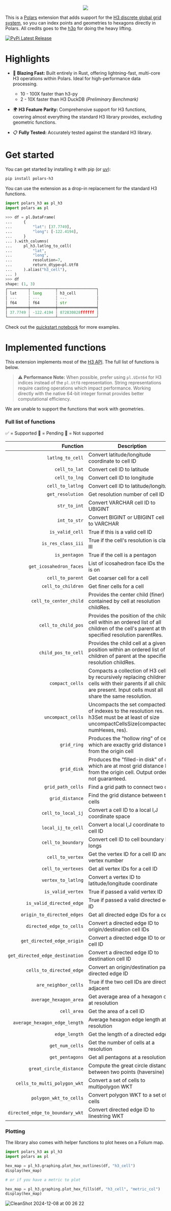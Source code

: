 <p align="center">
 <img src="https://sergey-filimonov.nyc3.cdn.digitaloceanspaces.com/polars-h3/polars-h3-logo.webp"  />
</p>

This is a [Polars](https://docs.pola.rs/) extension that adds support for the [H3 discrete global grid system](https://github.com/uber/h3/), so you can index points and geometries to hexagons directly in Polars. All credits goes to the [h3o](https://github.com/HydroniumLabs/h3o) for doing the heavy lifting.

<div align="left">
  <a href="https://pypi.org/project/polars-h3/">
    <img src="https://img.shields.io/pypi/v/polars-h3.svg" alt="PyPi Latest Release"/>
  </a>
</div>

# Highlights

- 🚀 **Blazing Fast:** Built entirely in Rust, offering lightning-fast, multi-core H3 operations within Polars. Ideal for high-performance data processing.
  - 10 - 100X faster than h3-py
  - 2 - 10X faster than H3 DuckDB *(Preliminary Benchmark)*

- 🌍 **H3 Feature Parity:** Comprehensive support for H3 functions, covering almost everything the standard H3 library provides, excluding geometric functions.

- 📋 **Fully Tested:** Accurately tested against the standard H3 library.

# Get started

You can get started by installing it with pip (or [uv](https://github.com/astral-sh/uv)):
```bash
pip install polars-h3
```

You can use the extension as a drop-in replacement for the standard H3 functions.

```python
import polars_h3 as pl_h3
import polars as pl
 
>>> df = pl.DataFrame(
...     {
...         "lat": [37.7749],
...         "long": [-122.4194],
...     }
... ).with_columns(
...     pl_h3.latlng_to_cell(
...         "lat",
...         "long",
...         resolution=7,
...         return_dtype=pl.Utf8
...     ).alias("h3_cell"),
... )
>>> df
shape: (1, 3)
┌─────────┬───────────┬─────────────────┐
│ lat     ┆ long      ┆ h3_cell         │
│ ---     ┆ ---       ┆ ---             │
│ f64     ┆ f64       ┆ str             │
╞═════════╪═══════════╪═════════════════╡
│ 37.7749 ┆ -122.4194 ┆ 872830828ffffff │
└─────────┴───────────┴─────────────────┘
```

Check out the [quickstart notebook](notebooks/quickstart.ipynb) for more examples.

# Implemented functions

This extension implements most of the [H3 API](https://h3geo.org/docs/api/indexing). The full list of functions is below.

> ⚠️ **Performance Note:** When possible, prefer using `pl.UInt64` for H3 indices instead of the `pl.Utf8` representation. String representations require casting operations which impact performance. Working directly with the native 64-bit integer format provides better computational efficiency.

We are unable to support the functions that work with geometries. 

### Full list of functions

✅ = Supported
🚧 = Pending
🛑 = Not supported

| Function | Description | Supported|
| --: | --- | ---|
| `latlng_to_cell` | Convert latitude/longitude coordinate to cell ID | ✅|
| `cell_to_lat` | Convert cell ID to latitude | ✅ |
| `cell_to_lng` | Convert cell ID to longitude | ✅ |
| `cell_to_latlng` | Convert cell ID to latitude/longitude | ✅ |
| `get_resolution` | Get resolution number of cell ID | ✅ |
| `str_to_int` | Convert VARCHAR cell ID to UBIGINT | ✅ |
| `int_to_str` | Convert BIGINT or UBIGINT cell ID to VARCHAR | ✅ |
| `is_valid_cell` | True if this is a valid cell ID | ✅ |
| `is_res_class_iii` | True if the cell's resolution is class III | ✅ |
| `is_pentagon` | True if the cell is a pentagon | ✅ |
| `get_icosahedron_faces` | List of icosahedron face IDs the cell is on | ✅ |
| `cell_to_parent` | Get coarser cell for a cell | ✅ |
| `cell_to_children` | Get finer cells for a cell | ✅ |
| `cell_to_center_child` | Provides the center child (finer) cell contained by cell at resolution childRes. | ✅ |
| `cell_to_child_pos` | Provides the position of the child cell within an ordered list of all children of the cell's parent at the specified resolution parentRes. | ✅ |
| `child_pos_to_cell` | Provides the child cell at a given position within an ordered list of all children of parent at the specified resolution childRes. | ✅ |
| `compact_cells` | Compacts a collection of H3 cells by recursively replacing children cells with their parents if all children are present. Input cells must all share the same resolution. | ✅ |
| `uncompact_cells` | Uncompacts the set compactedSet of indexes to the resolution res. h3Set must be at least of size uncompactCellsSize(compactedSet, numHexes, res). | ✅ |
| `grid_ring` | Produces the "hollow ring" of cells which are exactly grid distance k from the origin cell | ✅ |
| `grid_disk` | Produces the "filled-in disk" of cells which are at most grid distance k from the origin cell. Output order is not guaranteed. | ✅ |
| `grid_path_cells` | Find a grid path to connect two cells | ✅ |
| `grid_distance` | Find the grid distance between two cells | ✅ |
| `cell_to_local_ij` | Convert a cell ID to a local I,J coordinate space | ✅|
| `local_ij_to_cell` | Convert a local I,J coordinate to a cell ID | ✅|
| `cell_to_boundary` | Convert cell ID to cell boundary lat / longs | ✅ |
| `cell_to_vertex` | Get the vertex ID for a cell ID and vertex number |  ✅ |
| `cell_to_vertexes` | Get all vertex IDs for a cell ID | ✅|
| `vertex_to_latlng` | Convert a vertex ID to latitude/longitude coordinate | ✅ |
| `is_valid_vertex` | True if passed a valid vertex ID | ✅|
| `is_valid_directed_edge` | True if passed a valid directed edge ID | ✅ |
| `origin_to_directed_edges` | Get all directed edge IDs for a cell ID | ✅ |
| `directed_edge_to_cells` | Convert a directed edge ID to origin/destination cell IDs | ✅ |
| `get_directed_edge_origin` | Convert a directed edge ID to origin cell ID | ✅ |
| `get_directed_edge_destination` | Convert a directed edge ID to destination cell ID | ✅|
| `cells_to_directed_edge` | Convert an origin/destination pair to directed edge ID | ✅ |
| `are_neighbor_cells` | True if the two cell IDs are directly adjacent | ✅ |
| `average_hexagon_area` | Get average area of a hexagon cell at resolution |  ✅ |
| `cell_area` | Get the area of a cell ID |  ✅|
| `average_hexagon_edge_length` | Average hexagon edge length at resolution |  ✅|
| `edge_length` | Get the length of a directed edge ID |  🚧|
| `get_num_cells` | Get the number of cells at a resolution |  ✅|
| `get_pentagons` | Get all pentagons at a resolution |  🚧|
| `great_circle_distance` | Compute the great circle distance between two points (haversine) |  ✅|
| `cells_to_multi_polygon_wkt` | Convert a set of cells to multipolygon WKT | 🛑 |
| `polygon_wkt_to_cells` | Convert polygon WKT to a set of cells | 🛑 |
| `directed_edge_to_boundary_wkt` | Convert directed edge ID to linestring WKT | 🛑 |


### Plotting

The library also comes with helper functions to plot hexes on a Folium map.


```python
import polars_h3 as pl_h3
import polars as pl

hex_map = pl_h3.graphing.plot_hex_outlines(df, "h3_cell")
display(hex_map)

# or if you have a metric to plot

hex_map = pl_h3.graphing.plot_hex_fills(df, "h3_cell", "metric_col")
display(hex_map)
```
![CleanShot 2024-12-08 at 00 26 22](https://github.com/user-attachments/assets/2e707bfc-1a29-43b5-9260-723d776e5dad)
